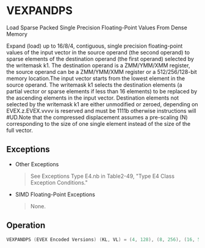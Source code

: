 # VEXPANDPS

Load Sparse Packed Single Precision Floating-Point Values From Dense Memory

Expand (load) up to 16/8/4, contiguous, single precision floating-point values of the input vector in the source operand (the second operand) to sparse elements of the destination operand (the first operand) selected by the writemask k1.
The destination operand is a ZMM/YMM/XMM register, the source operand can be a ZMM/YMM/XMM register or a 512/256/128-bit memory location.The input vector starts from the lowest element in the source operand.
The writemask k1 selects the destination elements (a partial vector or sparse elements if less than 16 elements) to be replaced by the ascending elements in the input vector.
Destination elements not selected by the writemask k1 are either unmodified or zeroed, depending on EVEX.z.EVEX.vvvv is reserved and must be 1111b otherwise instructions will #UD.Note that the compressed displacement assumes a pre-scaling (N) corresponding to the size of one single element instead of the size of the full vector.

## Exceptions

- Other Exceptions
  > See Exceptions Type E4.nb in Table2-49,
  >  "Type E4 Class Exception Conditions."
- SIMD Floating-Point Exceptions
  > None.

## Operation

```C
VEXPANDPS (EVEX Encoded Versions) (KL, VL) = (4, 128), (8, 256), (16, 512)k := 0FOR j := 0 TO KL-1i := j * 32IF k1[j] OR *no writemask*THEN DEST[i+31:i] := SRC[k+31:k];k := k + 32ELSE IF *merging-masking*; merging-maskingTHEN *DEST[i+31:i] remains unchanged*ELSE ; zeroing-maskingDEST[i+31:i] := 0FIFI;Intel C/C++ Compiler Intrinsic EquivalentVEXPANDPS __m512 _mm512_mask_expand_ps( __m512 s, __mmask16 k, __m512 a);VEXPANDPS __m512 _mm512_maskz_expand_ps( __mmask16 k, __m512 a);VEXPANDPS __m512 _mm512_mask_expandloadu_ps( __m512 s, __mmask16 k, void * a);VEXPANDPS __m512 _mm512_maskz_expandloadu_ps( __mmask16 k, void * a);VEXPANDPD __m256 _mm256_mask_expand_ps( __m256 s, __mmask8 k, __m256 a);VEXPANDPD __m256 _mm256_maskz_expand_ps( __mmask8 k, __m256 a);VEXPANDPD __m256 _mm256_mask_expandloadu_ps( __m256 s, __mmask8 k, void * a);VEXPANDPD __m256 _mm256_maskz_expandloadu_ps( __mmask8 k, void * a);VEXPANDPD __m128 _mm_mask_expand_ps( __m128 s, __mmask8 k, __m128 a);VEXPANDPD __m128 _mm_maskz_expand_ps( __mmask8 k, __m128 a);VEXPANDPD __m128 _mm_mask_expandloadu_ps( __m128 s, __mmask8 k, void * a);VEXPANDPD __m128 _mm_maskz_expandloadu_ps( __mmask8 k, void * a);
```
